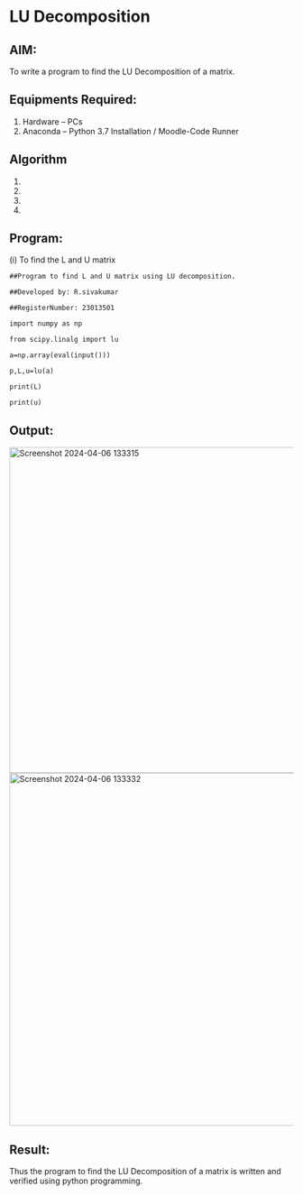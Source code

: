 # LU Decomposition 

## AIM:
To write a program to find the LU Decomposition of a matrix.

## Equipments Required:
1. Hardware – PCs
2. Anaconda – Python 3.7 Installation / Moodle-Code Runner

## Algorithm
1. 
2. 
3. 
4. 

## Program:
(i) To find the L and U matrix
```
##Program to find L and U matrix using LU decomposition.

##Developed by: R.sivakumar

##RegisterNumber: 23013501

import numpy as np

from scipy.linalg import lu

a=np.array(eval(input()))

p,L,u=lu(a)

print(L)

print(u)
```

## Output:
<img width="578" alt="Screenshot 2024-04-06 133315" src="https://github.com/SIVAmech123/LU-Decomposition/assets/151629067/1e1fc889-f206-4f1c-8711-0d9396b3497b">

<img width="626" alt="Screenshot 2024-04-06 133332" src="https://github.com/SIVAmech123/LU-Decomposition/assets/151629067/9c6ef281-93e8-4730-88e2-bd3ec48ced73">


## Result:
Thus the program to find the LU Decomposition of a matrix is written and verified using python programming.

